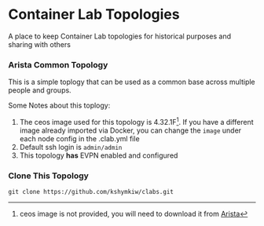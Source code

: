 # Container Lab Topologies
A place to keep Container Lab topologies for historical purposes and sharing with others

### Arista Common Topology
This is a simple toplogy that can be used as a common base across multiple people and groups.

Some Notes about this toplogy:
1.  The ceos image used for this topology is 4.32.1F[^1].  If you have a different image already imported via Docker, you can change the `image` under each node config in the .clab.yml file
2.  Default ssh login is `admin/admin`
3.  This topology **has** EVPN enabled and configured

### Clone This Topology
` git clone https://github.com/kshymkiw/clabs.git `

[^1]:  ceos image is not provided, you will need to download it from [Arista](https://www.arista.com/en/support/software-download)
